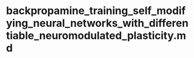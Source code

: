 # backpropamine_training_self_modifying_neural_networks_with_differentiable_neuromodulated_plasticity.md

<!-- REFERENCE -->
